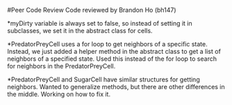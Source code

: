 #Peer Code Review 
Code reviewed by Brandon Ho (bh147)

*myDirty variable is always set to false, so instead of setting it in subclasses, we set it in the abstract class for cells. 

*PredatorPreyCell uses a for loop to get neighbors of a specific state. Instead, we just added a helper method in the abstract class to get a list of neighbors of a specified state. Used this instead of the for loop to search for neighbors in the PredatorPreyCell. 

*PredatorPreyCell and SugarCell have similar structures for getting neighbors. Wanted to generalize methods, but there are other differences in the middle. Working on how to fix it. 